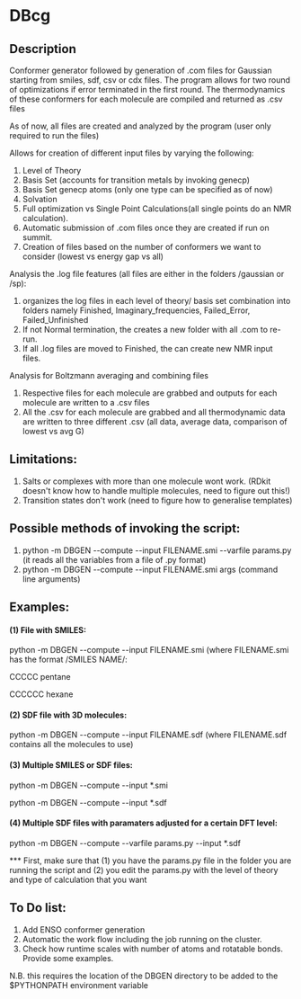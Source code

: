 # DBcg
## Description
Conformer generator followed by generation of .com files for Gaussian starting from smiles, sdf, csv or cdx files.
The program allows for two round of optimizations if error terminated in the first round.
The thermodynamics of these conformers for each molecule are compiled and returned as .csv files

As of now, all files are created and analyzed by the program (user only required to run the files)

Allows for creation of different input files by varying the following:
1. Level of Theory
2. Basis Set (accounts for transition metals by invoking genecp)
2. Basis Set genecp atoms (only one type can be specified as of now)
3. Solvation
4. Full optimization vs Single Point Calculations(all single points do an NMR calculation).
5. Automatic submission of .com files once they are created if run on summit.
6. Creation of files based on the number of conformers we want to consider (lowest vs energy gap vs all)

Analysis the .log file features (all files are either in the folders /gaussian or /sp):
1. organizes the log files in each level of theory/ basis set combination into folders namely Finished, Imaginary_frequencies, Failed_Error, Failed_Unfinished
2. If not Normal termination, the creates a new folder with all .com to re-run.
3. If all .log files are moved to Finished, the can create new NMR input files.

Analysis for Boltzmann averaging and combining files
1. Respective files for each molecule are grabbed and outputs for each molecule are written to a .csv files
2. All the .csv for each molecule are grabbed and all thermodynamic data are written to three different .csv (all data, average data, comparison of lowest vs avg G)

## Limitations:
1. Salts or complexes with more than one molecule wont work. (RDkit doesn't know how to handle multiple molecules, need to figure out this!)
2. Transition states don't work (need to figure how to generalise templates)


## Possible methods of invoking the script:
1. python -m DBGEN --compute --input FILENAME.smi --varfile params.py (it reads all the variables from a file of .py format)
2. python -m DBGEN --compute --input FILENAME.smi args (command line arguments)


## Examples:
#### (1) File with SMILES:
python -m DBGEN --compute --input FILENAME.smi
(where FILENAME.smi has the format /SMILES NAME/:

CCCCC pentane

CCCCCC hexane

#### (2) SDF file with 3D molecules:
python -m DBGEN --compute --input FILENAME.sdf
(where FILENAME.sdf contains all the molecules to use)

#### (3) Multiple SMILES or SDF files:
python -m DBGEN --compute --input \*.smi

python -m DBGEN --compute --input \*.sdf

#### (4) Multiple SDF files with paramaters adjusted for a certain DFT level:
python -m DBGEN --compute --varfile params.py --input \*.sdf

*** First, make sure that (1) you have the params.py file in the folder you are running the script and (2) you edit the params.py with the level of theory and type of calculation that you want

## To Do list:
1. Add ENSO conformer generation
2. Automatic the work flow including the job running on the cluster.
3. Check how runtime scales with number of atoms and rotatable bonds. Provide some examples.


N.B. this requires the location of the DBGEN directory to be added to the $PYTHONPATH environment variable
